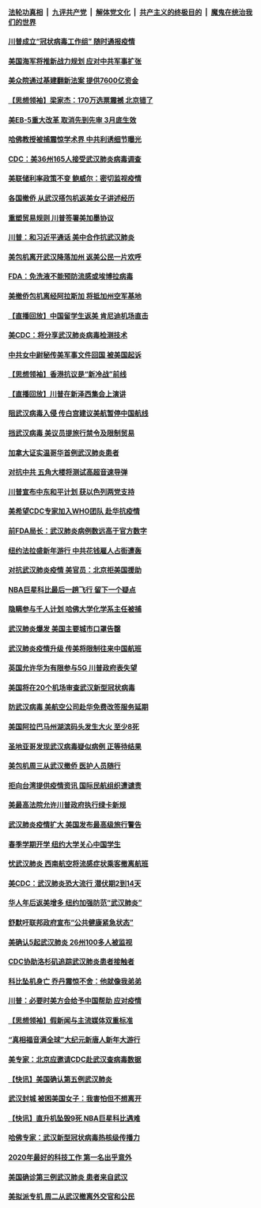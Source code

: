 ####  [法轮功真相](../../../../basic/blob/master/README.md?t=01301939) &nbsp;|&nbsp; [九评共产党](../../../../9ping.md/blob/master/README.md?t=01301939) &nbsp;|&nbsp; [解体党文化](../../../../jtdwh.md/blob/master/README.md?t=01301939)  &nbsp;|&nbsp; [共产主义的终极目的](../../../../gczydzjmd.md/blob/master/README.md?t=01301939) &nbsp;|&nbsp; [魔鬼在统治我们的世界](../../../../mgztzwmdsj.md/blob/master/README.md?t=01301939) 

#### [川普成立“冠状病毒工作组” 随时通报疫情](../pages/nsc412/n11832325.md?t=01301939) 

#### [美国海军将推新战力规划 应对中共军事扩张](../pages/nsc412/n11831861.md?t=01301939) 

#### [美众院通过基建翻新法案 提供7600亿资金](../pages/nsc412/n11831304.md?t=01301939) 

#### [【思想领袖】梁家杰：170万选票震撼 北京错了](../pages/nsc412/n11791778.md?t=01301939) 

#### [美EB-5重大改革 取消先到先审 3月底生效](../pages/nsc412/n11830966.md?t=01301939) 

#### [哈佛教授被捕震惊学术界 中共利诱细节曝光](../pages/nsc412/n11830751.md?t=01301939) 

#### [CDC：美36州165人接受武汉肺炎病毒调查](../pages/nsc412/n11830750.md?t=01301939) 

#### [美联储利率政策不变 鲍威尔：密切监视疫情](../pages/nsc412/n11830741.md?t=01301939) 

#### [各国撤侨 从武汉搭包机返美女子讲述经历](../pages/nsc412/n11830717.md?t=01301939) 

#### [重塑贸易规则 川普签署美加墨协议](../pages/nsc412/n11830630.md?t=01301939) 

#### [川普：和习近平通话 美中合作抗武汉肺炎](../pages/nsc412/n11830583.md?t=01301939) 

#### [美包机离开武汉降落加州 返美公民一片欢呼](../pages/nsc412/n11830563.md?t=01301939) 

#### [FDA：免洗液不能预防流感或埃博拉病毒](../pages/nsc412/n11830326.md?t=01301939) 

#### [美撤侨包机离经阿拉斯加 将抵加州空军基地](../pages/nsc412/n11830249.md?t=01301939) 

#### [【直播回放】中国留学生返美 肯尼迪机场直击](../pages/nsc412/n11829072.md?t=01301939) 

#### [美CDC：将分享武汉肺炎病毒检测技术](../pages/nsc412/n11828637.md?t=01301939) 

#### [中共女中尉秘传美军事文件回国 被美国起诉](../pages/nsc412/n11828793.md?t=01301939) 

#### [【思想领袖】香港抗议是“新冷战”前线](../pages/nsc412/n11643258.md?t=01301939) 

#### [【直播回放】川普在新泽西集会上演讲](../pages/nsc412/n11828247.md?t=01301939) 

#### [阻武汉病毒入侵 传白宫建议美航暂停中国航线](../pages/nsc412/n11828516.md?t=01301939) 

#### [挡武汉病毒 美议员提旅行禁令及限制贸易](../pages/nsc412/n11828635.md?t=01301939) 

#### [加拿大证实温哥华首例武汉肺炎患者](../pages/nsc412/n11828276.md?t=01301939) 

#### [对抗中共 五角大楼将测试高超音速导弹](../pages/nsc412/n11828315.md?t=01301939) 

#### [川普宣布中东和平计划 获以色列两党支持](../pages/nsc412/n11828433.md?t=01301939) 

#### [美希望CDC专家加入WHO团队 赴华抗疫情](../pages/nsc412/n11828429.md?t=01301939) 

#### [前FDA局长：武汉肺炎病例数远高于官方数字](../pages/nsc412/n11828274.md?t=01301939) 

#### [纽约法拉盛新年游行 中共花钱雇人占街遭轰](../pages/nsc412/n11828008.md?t=01301939) 

#### [对抗武汉肺炎疫情 美官员：北京拒美国援助](../pages/nsc412/n11828217.md?t=01301939) 

#### [NBA巨星科比最后一趟飞行 留下一个疑点](../pages/nsc412/n11828156.md?t=01301939) 

#### [隐瞒参与千人计划 哈佛大学化学系主任被捕](../pages/nsc412/n11828117.md?t=01301939) 

#### [武汉肺炎爆发 美国主要城市口罩告罄](../pages/nsc412/n11828087.md?t=01301939) 

#### [武汉肺炎疫情升级 传美将限制往来中国航班](../pages/nsc412/n11828090.md?t=01301939) 

#### [英国允许华为有限参与5G 川普政府表失望](../pages/nsc412/n11827748.md?t=01301939) 

#### [美国将在20个机场审查武汉新型冠状病毒](../pages/nsc412/n11828023.md?t=01301939) 

#### [防武汉病毒 美航空公司赴华免费改签服务延期](../pages/nsc412/n11827628.md?t=01301939) 

#### [美国阿拉巴马州湖滨码头发生大火 至少8死](../pages/nsc412/n11827540.md?t=01301939) 

#### [圣地亚哥发现武汉病毒疑似病例 正等待结果](../pages/nsc412/n11827211.md?t=01301939) 

#### [美包机周三从武汉撤侨 医护人员随行](../pages/nsc412/n11826628.md?t=01301939) 

#### [拒向台湾提供疫情资讯 国际民航组织遭谴责](../pages/nsc412/n11826405.md?t=01301939) 

#### [美最高法院允许川普政府执行绿卡新规](../pages/nsc412/n11826352.md?t=01301939) 

#### [武汉肺炎疫情扩大 美国发布最高级旅行警告](../pages/nsc412/n11826224.md?t=01301939) 

#### [春季学期开学 纽约大学关心中国学生](../pages/nsc412/n11824601.md?t=01301939) 

#### [忧武汉肺炎 西南航空将流感症状乘客撤离航班](../pages/nsc412/n11823680.md?t=01301939) 

#### [美CDC：武汉肺炎恐大流行 潜伏期2到14天](../pages/nsc412/n11826043.md?t=01301939) 

#### [华人年后返美增多 纽约加强防范“武汉肺炎”](../pages/nsc412/n11824598.md?t=01301939) 

#### [舒默吁联邦政府宣布“公共健康紧急状态”](../pages/nsc412/n11824613.md?t=01301939) 

#### [美确认5起武汉肺炎 26州100多人被监视](../pages/nsc412/n11825958.md?t=01301939) 

#### [CDC协助洛杉矶追踪武汉肺炎患者接触者](../pages/nsc412/n11825871.md?t=01301939) 

#### [科比坠机身亡 乔丹震惊不舍：他就像我弟弟](../pages/nsc412/n11825444.md?t=01301939) 

#### [川普：必要时美方会给予中国帮助 应对疫情](../pages/nsc412/n11825732.md?t=01301939) 

#### [【思想领袖】假新闻与主流媒体双重标准](../pages/nsc412/n11711310.md?t=01301939) 

#### [“真相福音满全球”大纪元新唐人新年大游行](../pages/nsc412/n11823324.md?t=01301939) 

#### [美专家：北京应邀请CDC赴武汉查病毒数据](../pages/nsc412/n11823582.md?t=01301939) 

#### [【快讯】美国确认第五例武汉肺炎](../pages/nsc412/n11823316.md?t=01301939) 

#### [武汉封城 被困美国女子：我害怕但不想离开](../pages/nsc412/n11823270.md?t=01301939) 

#### [【快讯】直升机坠毁9死 NBA巨星科比遇难](../pages/nsc412/n11823586.md?t=01301939) 

#### [哈佛专家：武汉新型冠状病毒热核级传播力](../pages/nsc412/n11822813.md?t=01301939) 

#### [2020年最好的科技工作 第一名出乎意外](../pages/nsc412/n11799442.md?t=01301939) 

#### [美国确诊第三例武汉肺炎 患者来自武汉](../pages/nsc412/n11822893.md?t=01301939) 

#### [美拟派专机 周二从武汉撤离外交官和公民](../pages/nsc412/n11822127.md?t=01301939) 

